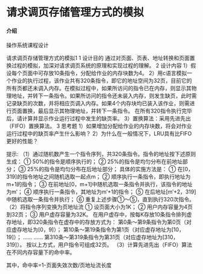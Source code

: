 # 请求调页存储管理方式的模拟

#### 介绍
操作系统课程设计

请求调页存储管理方式的模拟1
1  设计目的
通过对页面、页表、地址转换和页面置换过程的模拟，加深对请求调页系统的原理和实现过程的理解。
2  设计内容
  1）假设每个页面中可存放10条指令，分配给作业的内存块数为4。
  2）用c语言模拟一个作业的执行过程，该作业共有320条指令，即它的地址空间为32页，目前它的所有页都还未调入内存。在模拟过程中，如果所访问的指令已在内存，则显示其物理地址，并转下一条指令。如果所访问的指令还未装入内存，则发生缺页，此时需记录缺页的次数，并将相应页调入内存。如果4个内存块均已装入该作业，则需进行页面置换，最后显示其物理地址，并转下一条指令。
在所有320指令执行完毕后，请计算并显示作业运行过程中发生的缺页率。
  3）置换算法：采用先进先出（FIFO）置换算法。
3  思考题
    1）如果增加分配给作业的内存块数，将会对作业运行过程中的缺页率产生什么影响？
  2）为什么在一般情况下，LRU具有比FIFO更好的性能？


提示: 
（1）通过随机数产生一个指令序列，共320条指令。指令的地址按下述原则生成：
① 50%的指令是顺序执行的；
  ② 25%的指令是均匀分布在前地址部分；
③ 25%的指令是均匀分布在后地址部分；
具体的实施方法是：
① 在[0，319]的指令地址之间随机选取一起点m；
② 顺序执行一条指令，即执行地址为m+1的指令；
③ 在前地址[0，m+1]中随机选取一条指令并执行，该指令的地址为m′；
④ 顺序执行一条指令，其地址为m′+1的指令；
⑤ 在后地址[m′+2，319]中随机选取一条指令并执行；
⑥ 重复上述步骤①～⑤，直到执行320次指令。
（2）将指令序列变换为页地址流
① 设页面大小为1K；
② 用户内存容量为4页到32页；
③ 用户虚存容量为32K。
在用户虚存中，按每K存放10条指令排列虚存地址，即320条指令在虚存中的存放方式为：
第0条～第9条指令为第0页（对应虚存地址为[0，9]）；
第10条～第19条指令为第1页（对应虚存地址为[10，19]）；
……
……
第310条～第319条指令为第31页（对应虚存地址为[310，319]）。
按以上方式，用户指令可组成32页。
（3）计算先进先出（FIFO）算法在不同内存容量下的命中率。

其中，命中率=1-页面失效次数/页地址流长度
